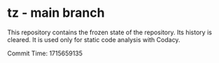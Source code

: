 # tz - main branch

This repository contains the frozen state of the repository.
Its history is cleared. It is used only for static code
analysis with Codacy.

Commit Time: 1715659135